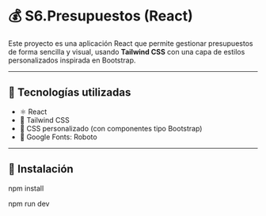 # 💰 S6.Presupuestos (React)

Este proyecto es una aplicación React que permite gestionar presupuestos de forma sencilla y visual, usando **Tailwind CSS** con una capa de estilos personalizados inspirada en Bootstrap.

---

## 🧩 Tecnologías utilizadas

- ⚛️ React
- 🎨 Tailwind CSS
- 🧠 CSS personalizado (con componentes tipo Bootstrap)
- 📝 Google Fonts: Roboto

---

## 🧩 Instalación

npm install

npm run dev



